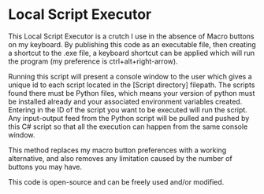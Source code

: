 # Local Script Executor

This Local Script Executor is a crutch I use in the absence of Macro buttons on my keyboard. By publishing this code as an executable file, then creating a shortcut to the .exe file, a keyboard shortcut can be applied which will run the program (my preference is ctrl+alt+right-arrow). 

Running this script will present a console window to the user which gives a unique id to each script located in the [Script directory] filepath. The scripts found there must be Python files, which means your version of python must be installed already and your associated environment variables created. Entering in the ID of the script you want to be executed will run the script. Any input-output feed from the Python script will be pulled and pushed by this C# script so that all the execution can happen from the same console window.

This method replaces my macro button preferences with a working alternative, and also removes any limitation caused by the number of buttons you may have.

This code is open-source and can be freely used and/or modified. 
